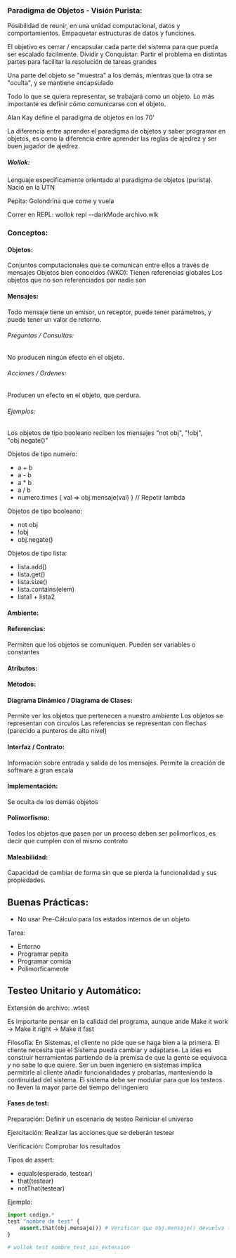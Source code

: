 ### Paradigma de Objetos - Visión Purista:
Posibilidad de reunir, en una unidad computacional, datos y comportamientos.
Empaquetar estructuras de datos y funciones.

El objetivo es cerrar / encapsular cada parte del sistema para que pueda ser escalado facilmente.
Dividir y Conquistar: Partir el problema en distintas partes para facilitar la resolución de tareas grandes

Una parte del objeto se "muestra" a los demás, mientras que la otra se "oculta", y se mantiene encapsulado

Todo lo que se quiera representar, se trabajará como un objeto.
Lo más importante es definir cómo comunicarse con el objeto.

Alan Kay define el paradigma de objetos en los 70'

La diferencia entre aprender el paradigma de objetos y saber programar en objetos, es como  la diferencia entre aprender las reglas de ajedrez y ser buen jugador de ajedrez.

##### Wollok:
Lenguaje especificamente orientado al paradigma de objetos (purista). Nació en la UTN

Pepita: Golondrina que come y vuela

Correr en REPL:
wollok repl --darkMode archivo.wlk

### Conceptos:
#### Objetos:
Conjuntos computacionales que se comunican entre ellos a través de mensajes
Objetos bien conocidos (WKO): Tienen referencias globales
Los objetos que no son referenciados por nadie son 
#### Mensajes:
Todo mensaje tiene un emisor, un receptor, puede tener parámetros, y puede tener un valor de retorno.

###### Preguntas / Consultas:
No producen ningún efecto en el objeto.

###### Acciones / Ordenes:
Producen un efecto en el objeto, que perdura.

###### Ejemplos:
Los objetos de tipo booleano reciben los mensajes "not obj", "!obj", "obj.negate()"

Objetos de tipo numero:
- a + b
- a - b
- a \* b
- a / b
- numero.times { val => obj.mensaje(val) } // Repetir lambda

Objetos de tipo booleano:
- not obj
- !obj
- obj.negate()

Objetos de tipo lista:
- lista.add()
- lista.get()
- lista.size()
- lista.contains(elem)
- lista1 + lista2

#### Ambiente:

#### Referencias:
Permiten que los objetos se comuniquen.
Pueden ser variables o constantes

#### Atributos:

#### Métodos:

#### Diagrama Dinámico / Diagrama de Clases:
Permite ver los objetos que pertenecen a nuestro ambiente
Los objetos se representan con circulos
Las referencias se representan con flechas (parecido a punteros de alto nivel)

#### Interfaz / Contrato:
Información sobre entrada y salida de los mensajes.
Permite la creación de software a gran escala

#### Implementación:
Se oculta de los demás objetos

#### Polimorfismo:
Todos los objetos que pasen por un proceso deben ser polimorficos, es decir que cumplen con el mismo contrato

#### Maleabilidad:
Capacidad de cambiar de forma sin que se pierda la funcionalidad y sus propiedades.

## Buenas Prácticas:
- No usar Pre-Cálculo para los estados internos de un objeto


Tarea:
- Entorno
- Programar pepita
- Programar comida
- Polimorficamente

## Testeo Unitario y Automático:
Extensión de archivo: .wtest

Es importante pensar en la calidad del programa, aunque ande
Make it work -> Make it right -> Make it fast

Filosofía:
	En Sistemas, el cliente no pide que se haga bien a la primera. El cliente necesita que el Sistema pueda cambiar y adaptarse.
	La idea es construir herramientas partiendo de la premisa de que la gente se equivoca y no sabe lo que quiere.
	Ser un buen ingeniero en sistemas implica permitirle al cliente añadir funcionalidades y probarlas, manteniendo la continuidad del sistema.
	El sistema debe ser modular para que los testeos no lleven la mayor parte del tiempo del ingeniero
#### Fases de test:
Preparación:
	Definir un escenario de testeo
	Reiniciar el universo

Ejercitación:
	Realizar las acciones que se deberán testear

Verificación:
	Comprobar los resultados

Tipos de assert:
- equals(esperado, testear)
- that(testear)
- notThat(testear)

Ejemplo:
```python
import codigo.*
test "nombre de test" {
	assert.that(obj.mensaje()) # Verificar que obj.mensaje() devuelva true
}

# wollok test nombre_test_sin_extension
```
